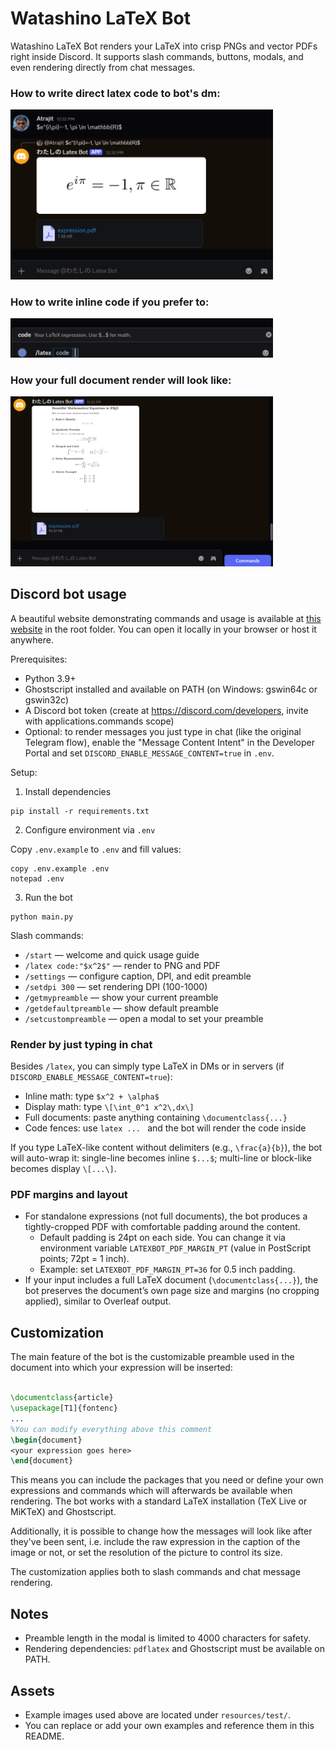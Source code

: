 # Watashino LaTeX Bot

Watashino LaTeX Bot renders your LaTeX into crisp PNGs and vector PDFs right inside Discord. It supports slash commands, buttons, modals, and even rendering directly from chat messages.

### How to write direct latex code to bot's dm:

<p>
	<img alt="x^2" width="420" src="/assets/howtowritecodedirectlyinbotsdm.png" />
</p>

### How to write inline code if you prefer to:
<img alt="x^2 repeated" width="420" src="/assets/inlineExpressionsusage.png" />

### How your full document render will look like:
<img alt="x^2 repeated" width="420" src="/assets/renderedEquations.png" />

## Discord bot usage

A beautiful website demonstrating commands and usage is available at [this website](https://atrajit-sarkar.github.io/Watashino-Latex-Bot/) in the root folder. You can open it locally in your browser or host it anywhere.

Prerequisites:
- Python 3.9+
- Ghostscript installed and available on PATH (on Windows: gswin64c or gswin32c)
- A Discord bot token (create at https://discord.com/developers, invite with applications.commands scope)
- Optional: to render messages you just type in chat (like the original Telegram flow), enable the "Message Content Intent" in the Developer Portal and set `DISCORD_ENABLE_MESSAGE_CONTENT=true` in `.env`.

Setup:
1. Install dependencies

```
pip install -r requirements.txt
```

2. Configure environment via `.env`

Copy `.env.example` to `.env` and fill values:

```
copy .env.example .env
notepad .env
```

3. Run the bot

```
python main.py
```

Slash commands:
- `/start` — welcome and quick usage guide
- `/latex code:"$x^2$"` — render to PNG and PDF
- `/settings` — configure caption, DPI, and edit preamble
- `/setdpi 300` — set rendering DPI (100-1000)
- `/getmypreamble` — show your current preamble
- `/getdefaultpreamble` — show default preamble
- `/setcustompreamble` — open a modal to set your preamble

### Render by just typing in chat

Besides `/latex`, you can simply type LaTeX in DMs or in servers (if `DISCORD_ENABLE_MESSAGE_CONTENT=true`):

- Inline math: type `$x^2 + \alpha$`
- Display math: type `\[\int_0^1 x^2\,dx\]`
- Full documents: paste anything containing `\documentclass{...}`
- Code fences: use ```latex ... ``` and the bot will render the code inside

If you type LaTeX-like content without delimiters (e.g., `\frac{a}{b}`), the bot will auto-wrap it: single-line becomes inline `$...$`; multi-line or block-like becomes display `\[...\]`.

### PDF margins and layout

- For standalone expressions (not full documents), the bot produces a tightly-cropped PDF with comfortable padding around the content.
	- Default padding is 24pt on each side. You can change it via environment variable `LATEXBOT_PDF_MARGIN_PT` (value in PostScript points; 72pt = 1 inch).
	- Example: set `LATEXBOT_PDF_MARGIN_PT=36` for 0.5 inch padding.
- If your input includes a full LaTeX document (`\documentclass{...}`), the bot preserves the document’s own page size and margins (no cropping applied), similar to Overleaf output.

## Customization
The main feature of the bot is the customizable preamble used in the document into which your expression will be inserted:
```latex

\documentclass{article}
\usepackage[T1]{fontenc}
...
%You can modify everything above this comment
\begin{document}
<your expression goes here>
\end{document}
```
This means you can include the packages that you need or define your own expressions and commands which will afterwards be available when rendering. The bot works with a standard LaTeX installation (TeX Live or MiKTeX) and Ghostscript.

Additionally, it is possible to change how the messages will look like after they've been sent, i.e. include the raw expression in the caption of the image or not, or set the resolution of the picture to control its size.

The customization applies both to slash commands and chat message rendering.

## Notes
- Preamble length in the modal is limited to 4000 characters for safety.
- Rendering dependencies: `pdflatex` and Ghostscript must be available on PATH.

## Assets
- Example images used above are located under `resources/test/`.
- You can replace or add your own examples and reference them in this README.
